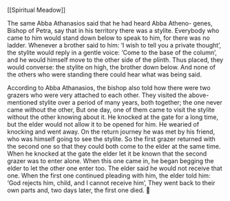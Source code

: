 [[Spiritual Meadow]]
 
The same Abba Athanasios said that he had heard Abba Atheno- genes, Bishop of Petra, say that in his territory there was a stylite. Everybody who came to him would stand down below to speak to him, for there was no ladder. Whenever a brother said to him: ‘I wish to tell you a private thought’, the stylite would reply in a gentle voice: ‘Come to the base of the column’, and he would himself move to the other side of the plinth. Thus placed, they would converse: the stylite on high, the brother down below. And none of the others who were standing there could hear what was being said.  
 
According to Abba Athanasios, the bishop also told how there were two grazers who were very attached to each other. They visited the above-mentioned stylite over a period of many years, both together; the one never came without the other, But one day, one of them came to visit the stylite without the other knowing about it. He knocked at the gate for a long time, but the elder would not allow it to be opened for him. He wearied of knocking and went away. On the return journey he was met by his friend, who was himself going to see the stylite. So the first grazer returned with the second one so that they could both come to the elder at the same time. When he knocked at the gate the elder let it be known that the second grazer was to enter alone. When this one came in, he began begging the elder to let the other one enter too. The elder said he would not receive that one. When the first one continued pleading with him, the elder told him: ‘God rejects him, child, and I cannot receive him’, They went back to their own parts and, two days later, the first one died.  

